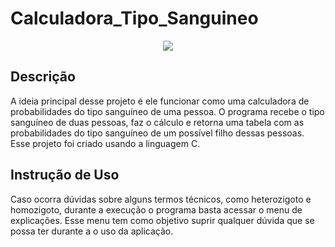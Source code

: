 # Calculadora_Tipo_Sanguineo

<p align="center">
  <a href="https://skillicons.dev">
    <img src="https://skillicons.dev/icons?i=c" />
  </a>
</p>

## Descrição
A ideia principal desse projeto é ele funcionar como uma calculadora de probabilidades do tipo sanguíneo de uma pessoa. O programa recebe o tipo sanguíneo de duas pessoas, faz o cálculo e retorna uma tabela com as probabilidades do tipo sanguíneo de um possível filho dessas pessoas. <br>
Esse projeto foi criado usando a linguagem C. 

## Instrução de Uso
Caso ocorra dúvidas sobre alguns termos técnicos, como heterozigoto e homozigoto, durante a execução o programa basta acessar o menu de explicações. Esse menu tem como objetivo suprir qualquer dúvida que se possa ter durante a o uso da aplicação.
